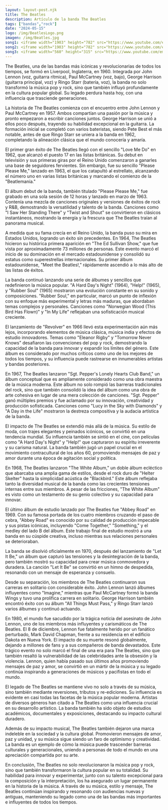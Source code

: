 ```yaml
---
layout: layout-post.njk
title: The Beatles
description: Artículo de la banda The Beatles
tags: ["bandas","rock"]
date: "2024-05-15"
logo: /img/BeatlesLogo.png
imagen: /img/Beatles.jpg
song1: <iframe width="1903" height="782" src="https://www.youtube.com/embed/CGj85pVzRJs" title="The Beatles - Let It Be" frameborder="0" allow="accelerometer; autoplay; clipboard-write; encrypted-media; gyroscope; picture-in-picture; web-share" referrerpolicy="strict-origin-when-cross-origin" allowfullscreen></iframe>
song2: <iframe width="1903" height="782" src="https://www.youtube.com/embed/A_MjCqQoLLA" title="The Beatles - Hey Jude" frameborder="0" allow="accelerometer; autoplay; clipboard-write; encrypted-media; gyroscope; picture-in-picture; web-share" referrerpolicy="strict-origin-when-cross-origin" allowfullscreen></iframe>
song3: <iframe width="560" height="315" src="https://www.youtube.com/embed/NrgmdOz227I?si=VhbiiPzn6dWfra4T" title="YouTube video player" frameborder="0" allow="accelerometer; autoplay; clipboard-write; encrypted-media; gyroscope; picture-in-picture; web-share" referrerpolicy="strict-origin-when-cross-origin" allowfullscreen></iframe>
---
```

The Beatles, una de las bandas más icónicas y revolucionarias de todos los tiempos, se formó en Liverpool, Inglaterra, en 1960. Integrada por John Lennon (voz, guitarra rítmica), Paul McCartney (voz, bajo), George Harrison (guitarra principal, voz) y Ringo Starr (batería, voz), la banda no solo transformó la música pop y rock, sino que también influyó profundamente en la cultura popular global. Su legado perdura hasta hoy, con una influencia que trasciende generaciones.

La historia de The Beatles comienza con el encuentro entre John Lennon y Paul McCartney en 1957. Ambos compartían una pasión por la música y pronto empezaron a escribir canciones juntos. George Harrison se unió a ellos poco después, trayendo su habilidad excepcional en la guitarra. La formación inicial se completó con varios bateristas, siendo Pete Best el más notable, antes de que Ringo Starr se uniera a la banda en 1962, completando la alineación clásica que el mundo conocería y amaría.

El primer gran éxito de The Beatles llegó con el sencillo "Love Me Do" en 1962, que alcanzó el puesto 17 en las listas británicas. Su debut en televisión y sus primeras giras por el Reino Unido comenzaron a ganarles una base de seguidores fervientes. Sin embargo, fue su sencillo "Please Please Me," lanzado en 1963, el que los catapultó al estrellato, alcanzando el número uno en varias listas británicas y marcando el comienzo de la "Beatlemanía."

El álbum debut de la banda, también titulado "Please Please Me," fue grabado en una sola sesión de 12 horas y lanzado en marzo de 1963. Contenía una mezcla de canciones originales y versiones de éxitos de rock y R&B, demostrando la versatilidad y talento de la banda. Canciones como "I Saw Her Standing There" y "Twist and Shout" se convirtieron en clásicos instantáneos, mostrando la energía y la frescura que The Beatles traían al panorama musical.

A medida que su fama crecía en el Reino Unido, la banda puso su mira en Estados Unidos, logrando un éxito sin precedentes. En 1964, The Beatles hicieron su histórica primera aparición en "The Ed Sullivan Show," que fue vista por aproximadamente 73 millones de personas. Este evento marcó el inicio de su dominación en el mercado estadounidense y consolidó su estatus como superestrellas internacionales. Su primer álbum estadounidense, "Meet the Beatles!," rápidamente ascendió a lo más alto de las listas de éxitos.

La banda continuó lanzando una serie de álbumes y sencillos que redefinieron la música popular. "A Hard Day's Night" (1964), "Help!" (1965), y "Rubber Soul" (1965) mostraron una evolución constante en su sonido y composiciones. "Rubber Soul," en particular, marcó un punto de inflexión con su enfoque más experimental y letras más maduras, que abordaban temas complejos y personales. Canciones como "Norwegian Wood (This Bird Has Flown)" y "In My Life" reflejaban una sofisticación musical creciente.

El lanzamiento de "Revolver" en 1966 llevó esta experimentación aún más lejos, incorporando elementos de música clásica, música india y efectos de estudio innovadores. Temas como "Eleanor Rigby" y "Tomorrow Never Knows" desafiaron las convenciones del pop y rock, demostrando la capacidad de la banda para innovar y expandir los límites del género. Este álbum es considerado por muchos críticos como uno de los mejores de todos los tiempos, y su influencia puede rastrearse en innumerables artistas y bandas posteriores.

En 1967, The Beatles lanzaron "Sgt. Pepper's Lonely Hearts Club Band," un álbum conceptual que es ampliamente considerado como una obra maestra de la música moderna. Este álbum no solo rompió las barreras tradicionales del rock, sino que también consolidó la idea del álbum como una obra de arte cohesiva en lugar de una mera colección de canciones. "Sgt. Pepper" ganó múltiples premios y fue aclamado por su innovación, creatividad y producción sofisticada. Canciones como "Lucy in the Sky with Diamonds" y "A Day in the Life" mostraron la destreza compositiva y la audacia artística de la banda.

El impacto de The Beatles se extendió más allá de la música. Su estilo de moda, con trajes elegantes y peinados icónicos, se convirtió en una tendencia mundial. Su influencia también se sintió en el cine, con películas como "A Hard Day's Night" y "Help!" que capturaron su espíritu irreverente y su carisma natural. La banda también jugó un papel crucial en el movimiento contracultural de los años 60, promoviendo mensajes de paz y amor durante una época de agitación social y política.

En 1968, The Beatles lanzaron "The White Album," un doble álbum ecléctico que abarcaba una amplia gama de estilos, desde el rock duro de "Helter Skelter" hasta la simplicidad acústica de "Blackbird." Este álbum reflejaba tanto la diversidad musical de la banda como las crecientes tensiones internas entre sus miembros. A pesar de las fricciones, "The White Album" es visto como un testamento de su genio colectivo y su capacidad para innovar.

El último álbum de estudio lanzado por The Beatles fue "Abbey Road" en 1969. Con su famosa portada de los cuatro miembros cruzando el paso de cebra, "Abbey Road" es conocido por su calidad de producción impecable y sus pistas icónicas, incluyendo "Come Together," "Something," y el medley del lado B del álbum. Este trabajo final de estudio mostró a una banda en su cúspide creativa, incluso mientras sus relaciones personales se deterioraban.

La banda se disolvió oficialmente en 1970, después del lanzamiento de "Let It Be," un álbum que capturó las tensiones y la desintegración de la banda, pero también mostró su capacidad para crear música conmovedora y duradera. La canción "Let It Be" se convirtió en un himno de despedida, resonando con un mensaje de esperanza y consuelo.

Desde su separación, los miembros de The Beatles continuaron sus carreras en solitario con considerable éxito. John Lennon lanzó álbumes influyentes como "Imagine," mientras que Paul McCartney formó la banda Wings y tuvo una prolífica carrera en solitario. George Harrison también encontró éxito con su álbum "All Things Must Pass," y Ringo Starr lanzó varios álbumes y continuó actuando.

En 1980, el mundo fue sacudido por la trágica noticia del asesinato de John Lennon, uno de los miembros más influyentes y carismáticos de The Beatles. El 8 de diciembre, Lennon fue fatalmente herido por un fanático perturbado, Mark David Chapman, frente a su residencia en el edificio Dakota en Nueva York. El impacto de su muerte resonó globalmente, dejando a millones de fans y a sus compañeros de banda devastados. Este trágico evento no solo marcó el final de una era para The Beatles, sino que también resaltó la vulnerabilidad de las celebridades ante la obsesión y la violencia. Lennon, quien había pasado sus últimos años promoviendo mensajes de paz y amor, se convirtió en un mártir de la música y su legado continúa inspirando a generaciones de músicos y pacifistas en todo el mundo.

El legado de The Beatles se mantiene vivo no solo a través de su música, sino también mediante reversiones, tributos y re-ediciones. Su influencia es evidente en casi todas las facetas de la música popular moderna. Artistas de diversos géneros han citado a The Beatles como una influencia crucial en su desarrollo artístico. La banda también ha sido objeto de estudios académicos, documentales y exposiciones, destacando su impacto cultural duradero.

Además de su impacto musical, The Beatles también dejaron una marca indeleble en la sociedad y la cultura global. Promovieron mensajes de amor, paz y unidad, y su música sigue siendo un faro de optimismo y creatividad. La banda es un ejemplo de cómo la música puede trascender barreras culturales y generacionales, uniendo a personas de todo el mundo en una apreciación compartida por su arte.

En conclusión, The Beatles no solo revolucionaron la música pop y rock, sino que también transformaron la cultura popular en su totalidad. Su habilidad para innovar y experimentar, junto con su talento excepcional para la composición y la interpretación, los ha asegurado un lugar permanente en la historia de la música. A través de su música, estilo y mensaje, The Beatles continúan inspirando y resonando con audiencias nuevas y antiguas, manteniendo su legado como una de las bandas más importantes e influyentes de todos los tiempos.